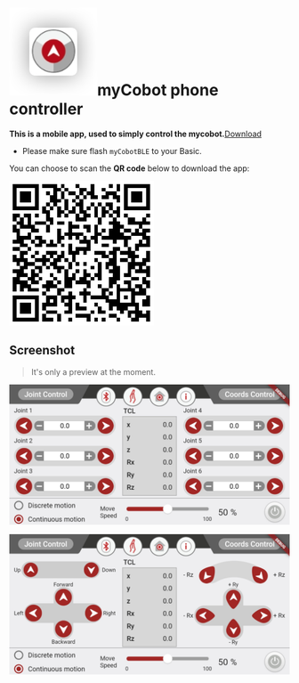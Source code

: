 # ![icon](./res/phone-icon.png)myCobot phone controller

**This is a mobile app, used to simply control the mycobot.**[Download](https://github.com/elephantrobotics/myCobot/releases/tag/0.0.1)

- Please make sure flash `myCobotBLE` to your Basic.

You can choose to scan the **QR code** below to download the app:

![download](./res/qrcode.png)

## Screenshot

> It's only a preview at the moment.

![Screenshot-1](./res/Screenshot_phone_1.jpg)

![Screenshot-2](./res/Screenshot_phone_2.jpg)
